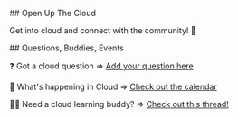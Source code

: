 
## Open Up The Cloud

Get into cloud and connect with the community! 🚀

## Questions, Buddies, Events

❓ Got a cloud question =>  [Add your question here](https://github.com/openupthecloud/cloud-questions/issues/1)

📆 What's happening in Cloud =>  [Check out the calendar](https://github.com/openupthecloud/cloud-questions/issues/3)

🙋‍♀️ Need a cloud learning buddy? => [Check out this thread!](https://github.com/openupthecloud/cloud-questions/issues/2)
